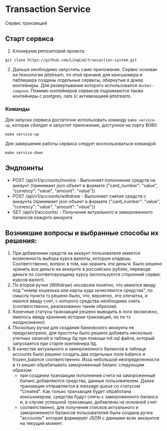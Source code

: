 # Transaction Service

Сервис транзакций

## Старт сервиса

1. Клонируем репозиторий проекта:
```
git clone https://github.com/LinqCod/transaction-system.git
```
2. Дальше необходимо запустить само приложение. Сервис основан на технологии jetstream, по этой причине для консьюмера и паблишера созданы отдельные сервисы, обернутые в докер контейнеры. Для развертывания которого использовался `docker-compose`. Помимо контейнеров сервисов поднимаются также контейнеры с postgres, nats (с активизацией jetstream).

### Команды

Для запуска сервиса достаточно использовать команду `make service-up`, которая сбилдит и запустит приложение, доступное на порту 8080:

```
make service-up
```

Для завершения работы сервиса следует воспользоваться командой:

```
make service-down
```

## Эндпоинты

* POST /api/v1/accounts/invoice - Выполняет пополнение средств на аккаунт (принимает json объект в формате {"card_number": "value", "currency": "value", "amount": "value"})
* POST /api/v1/accounts/withdraw - Выполняет снятие средств с аккаунта (принимает json объект в формате {"card_number": "value", "currency": "value", "amount": "value"})
* GET /api/v1/accounts/ - Получение актуального и замороженного балансов каждого аккаунта

## Возникшие вопросы и выбранные способы их решения:
1. При добавлении средств на аккаунт пользователя имеется возможность выбора курса валюты, которую кладешь. Соответственно, вопрос в том, как хранить эти деньги. Было решено хранить все деньги на аккаунте в российских рублях, переводя деньги по соответсвующему курсу (используется сторонний сервис курсов валют).
2. По второй ручке (Withdraw) несовсем понятно, что имеется ввиду под "номер кошелька или карты куда зачисляются средства", по смыслу пункта тз решено было, что, вероятно, это опечатка, и имелся ввиду счет, с которого средства необходимо снять (соответственно, реализованно таким образом).
3. Конечные статусы транзакций решено выводить в логи (возможно, имелось ввиду хранение истории транзакций, но по тз неоднозначно).
4. Поскольку ручки для создания банковского аккаунта не предусмотрено, для простоты было решено добавить несколько учетных записей в таблицу бд при помощи init.sql файла, который запускается при старте контейнера бд.
5. В качестве актуального и замороженного балансов в таблице accounts было решено создать два отдельных поля balance и frozen_balance соответственно. Изза небольшой неопределенности в тз решил обрабатывать замороженный баланс следующим образом:
   * при создании транзакции пополнения счета на замороженный баланс добавляются средства, данные пользователем. Далее транзакция отправляется в message queue со статусом "Created". Как только транзакция будет обработана консьюмером, средства будут сняты с замороженного баланса и, в случае успешной транзакции, добавлены на основной счет.
   * соответственно, для получения списков актуального и замороженного балансов пользователей была создана ручка "accounts/" которая формирует JSON с данными всех аккаунтов на текущий момент.
